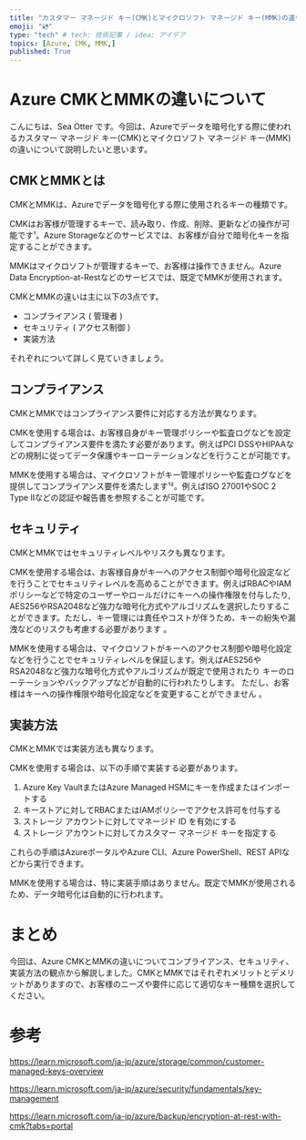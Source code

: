 ```yaml
---
title: "カスタマー マネージド キー(CMK)とマイクロソフト マネージド キー(MMK)の違い"
emoji: "💿"
type: "tech" # tech: 技術記事 / idea: アイデア
topics: [Azure, CMK, MMK,]
published: True
---
```

# Azure CMKとMMKの違いについて

こんにちは、Sea Otter です。今回は、Azureでデータを暗号化する際に使われるカスタマー マネージド キー(CMK)とマイクロソフト マネージド キー(MMK)の違いについて説明したいと思います。

## CMKとMMKとは

CMKとMMKは、Azureでデータを暗号化する際に使用されるキーの種類です。

CMKはお客様が管理するキーで、読み取り、作成、削除、更新などの操作が可能です¹。Azure Storageなどのサービスでは、お客様が自分で暗号化キーを指定することができます。

MMKはマイクロソフトが管理するキーで、お客様は操作できません。Azure Data Encryption-at-Restなどのサービスでは、既定でMMKが使用されます。

CMKとMMKの違いは主に以下の3点です。

- コンプライアンス ( 管理者 )
- セキュリティ ( アクセス制御 )
- 実装方法

それぞれについて詳しく見ていきましょう。

## コンプライアンス

CMKとMMKではコンプライアンス要件に対応する方法が異なります。

CMKを使用する場合は、お客様自身がキー管理ポリシーや監査ログなどを設定してコンプライアンス要件を満たす必要があります。例えばPCI DSSやHIPAAなどの規制に従ってデータ保護やキーローテーションなどを行うことが可能です。

MMKを使用する場合は、マイクロソフトがキー管理ポリシーや監査ログなどを提供してコンプライアンス要件を満たします¹²。例えばISO 27001やSOC 2 Type IIなどの認証や報告書を参照することが可能です。

## セキュリティ

CMKとMMKではセキュリティレベルやリスクも異なります。

CMKを使用する場合は、お客様自身がキーへのアクセス制御や暗号化設定などを行うことでセキュリティレベルを高めることができます。例えばRBACやIAMポリシーなどで特定のユーザーやロールだけにキーへの操作権限を付与したり, AES256やRSA2048など強力な暗号化方式やアルゴリズムを選択したりすることができます。ただし、キー管理には責任やコストが伴うため、キーの紛失や漏洩などのリスクも考慮する必要があります 。

MMKを使用する場合は、マイクロソフトがキーへのアクセス制御や暗号化設定などを行うことでセキュリティレベルを保証します。例えばAES256やRSA2048など強力な暗号化方式やアルゴリズムが既定で使用されたり キーのローテーションやバックアップなどが自動的に行われたりします。 ただし、お客様はキーへの操作権限や暗号化設定などを変更することができません 。

## 実装方法
CMKとMMKでは実装方法も異なります。

CMKを使用する場合は、以下の手順で実装する必要があります。

1. Azure Key VaultまたはAzure Managed HSMにキーを作成またはインポートする
2. キーストアに対してRBACまたはIAMポリシーでアクセス許可を付与する
3. ストレージ アカウントに対してマネージド ID を有効にする
4. ストレージ アカウントに対してカスタマー マネージド キーを指定する  

これらの手順はAzureポータルやAzure CLI、Azure PowerShell、REST APIなどから実行できます。　　

MMKを使用する場合は、特に実装手順はありません。既定でMMKが使用されるため、データ暗号化は自動的に行われます。  

# まとめ
今回は、Azure CMKとMMKの違いについてコンプライアンス、セキュリティ、実装方法の観点から解説しました。CMKとMMKではそれぞれメリットとデメリットがありますので、お客様のニーズや要件に応じて適切なキー種類を選択してください。

# 参考
https://learn.microsoft.com/ja-jp/azure/storage/common/customer-managed-keys-overview

https://learn.microsoft.com/ja-jp/azure/security/fundamentals/key-management

https://learn.microsoft.com/ja-jp/azure/backup/encryption-at-rest-with-cmk?tabs=portal